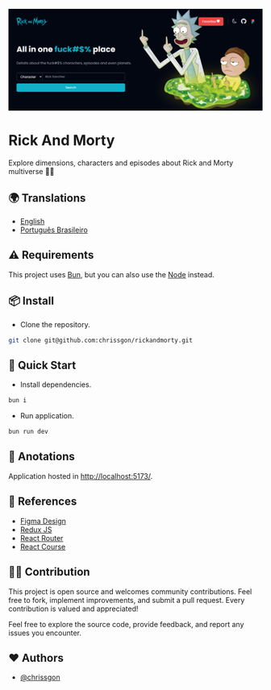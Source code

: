 ![Rick And Morty](./public/thumb.png)

# Rick And Morty

Explore dimensions, characters and episodes about Rick and Morty multiverse 🌌🚀

## 🌍 Translations

- [English](https://github.com/chrissgon/rickandmorty/blob/main/README.md)
- [Português Brasileiro](https://github.com/chrissgon/rickandmorty/blob/main/README-pt-BR.md)

## ⚠️ Requirements

This project uses [Bun](https://bun.sh/), but you can also use the [Node](https://nodejs.org/en) instead.

## 📦 Install

- Clone the repository.

```bash
git clone git@github.com:chrissgon/rickandmorty.git
```

## 🚀 Quick Start

- Install dependencies.

```bash
bun i
```

- Run application.

```bash
bun run dev
```

## 📝 Anotations

Application hosted in <a href="http://localhost:5173/">http://localhost:5173/</a>.

## 🔗 References

- [Figma Design](<https://www.figma.com/file/1TK4NdE2NmVVz8tdz4CFso/Rick-and-Morty-(Community)>)
- [Redux JS](https://redux.js.org/introduction/getting-started)
- [React Router](https://reactrouter.com/en/main)
- [React Course](https://www.youtube.com/playlist?list=PLpPqplz6dKxW5ZfERUPoYTtNUNvrEebAR)

## 💪🏻 Contribution

This project is open source and welcomes community contributions. Feel free to fork, implement improvements, and submit a pull request. Every contribution is valued and appreciated!

Feel free to explore the source code, provide feedback, and report any issues you encounter.

## ❤️ Authors

- [@chrissgon](https://www.github.com/chrissgon)
